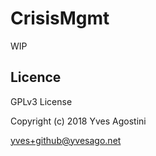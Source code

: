 # CrisisMgmt

WIP


## Licence

GPLv3 License

Copyright (c) 2018 Yves Agostini

<yves+github@yvesago.net>
